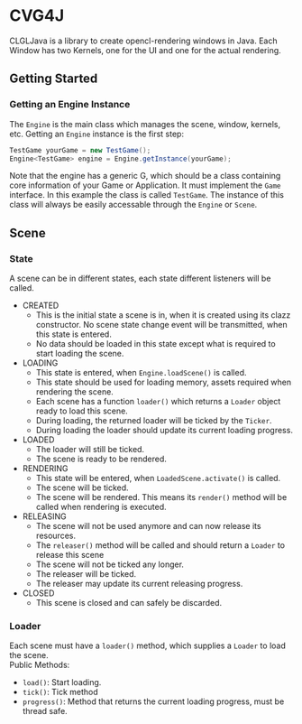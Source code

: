 # CVG4J
CLGLJava is a library to create opencl-rendering windows in Java.
Each Window has two Kernels, one for the UI and one for the actual rendering.

## Getting Started

### Getting an Engine Instance
The  `Engine` is the main class which manages the scene, window, kernels, etc.
Getting an `Engine` instance is the first step:
```java
TestGame yourGame = new TestGame();
Engine<TestGame> engine = Engine.getInstance(yourGame);
```
Note that the engine has a generic G, which should be a class containing core information of your Game or Application.
It must implement the `Game` interface. In this example the class is called `TestGame`. The instance of this class will always be easily accessable through the `Engine` or `Scene`.

## Scene

### State
A scene can be in different states, each state different listeners will be called.

- CREATED
    - This is the initial state a scene is in, when it is created using its clazz constructor. No scene state change event will be transmitted, when this state is entered.
    - No data should be loaded in this state except what is required to start loading the scene.
- LOADING
    - This state is entered, when `Engine.loadScene()` is called.
    - This state should be used for loading memory, assets required when rendering the scene.
    - Each scene has a function `loader()` which returns a `Loader` object ready to load this scene.
    - During loading, the returned loader will be ticked by the `Ticker`.
    - During loading the loader should update its current loading progress.
- LOADED
    - The loader will still be ticked.
    - The scene is ready to be rendered.
- RENDERING
    - This state will be entered, when `LoadedScene.activate()` is called.
    - The scene will be ticked.
    - The scene will be rendered. This means its `render()` method will be called when rendering is executed.
- RELEASING
    - The scene will not be used anymore and can now release its resources.
    - The `releaser()` method will be called and should return a `Loader` to release this scene
    - The scene will not be ticked any longer.
    - The releaser will be ticked.
    - The releaser may update its current releasing progress.
- CLOSED
    - This scene is closed and can safely be discarded.

### Loader
Each scene must have a `loader()` method, which supplies a `Loader` to load the scene.<br>
Public Methods:
- `load()`: Start loading.
- `tick()`: Tick method
- `progress()`: Method that returns the current loading progress, must be thread safe.
